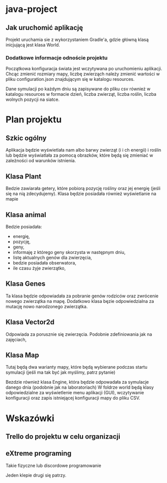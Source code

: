 # java-project

## Jak uruchomić aplikację 

Projekt uruchamia sie z wykorzystaniem Gradle'a, gdzie główną klasą inicjującą jest klasa World.

### Dodatkowe informacje odnoście projektu 

Początkowa konfiguracja świata jest wczytywana po uruchomieniu aplikacji. Chcąc zmienić rozmiary mapy, liczbę zwierząch należy zmienić wartości w pliku configuration.json znajdującym się w katalogu resources. 

Dane symulacji po każdym dniu są zapisywane do pliku csv również w katalogu resources w formacie dzień, liczba zwierząt, liczba roślin, liczba wolnych pozycji na siatce. 



# Plan projektu 

## Szkic ogólny 

Aplikacja będzie wyświetlała nam albo barwy zwierząt (i i ch energii) i roślin lub będzie wyświatlała za pomocą obrazków, które będą się zmieniać w zależności od warunków istnienia. 

## Klasa Plant 

Bedzie zawiarała getery, które pobiorą pozycję rośliny oraz jej energię (jeśli się na nią zdecydujemy). Klasa będzie posiadała również wyświetlanie na mapie

## Klasa animal 

Bedzie posiadała: 
- energię,
- pozycję, 
- geny,
- informaję z którego geny skorzysta w następnym dniu, 
- listę aktualnych genów dla zwierzęcia,
- bedzie posiadała obserwatora, 
- ile czasu żyje zwierzątko,


## Klasa Genes

Ta klasa będzie odpowiadała za pobranie genów rodziców oraz zwrócenie nowego zwierzątka na mapę. Dodatkowo klasa bęzie odpowiedzialna za mutację nowo narodzonego zwierzątka. 

## Klasa Vector2d 

Odpowiada za porusznie się zwierzęcia. Podobnie zdefiniowania jak na zajęciach, 

## Klasa Map 

Tutaj będą dwa warianty mapy, które będą wybierane podczas startu symulacji (jeśli ma tak być jak myślimy, patrz pytanie)

Bezdzie również klasa Engine, która będzie odpowadała za symulacje danego dnia (podobnie jak na laboratoriach)
W foldrze world będą klasy odpowiedzialne za wyświetlenie menu aplikacji (GUI), wczytywanie konfiguracji oraz zapis istniejącej konfiguracji mapy do pliku CSV. 


# Wskazówki 

## Trello do projektu w celu organizacji 

## eXtreme programing 
 
 Takie fizyczne lub discordowe programowanie 
 
 Jeden klepie drugi się patrzy.

